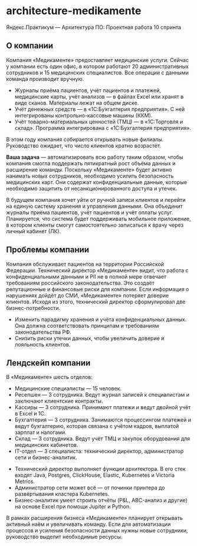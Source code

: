 # architecture-medikamente
Яндекс.Практикум — Архитектура ПО: Проектная работа 10 спринта

## О компании
Компания «Медикаменте» предоставляет медицинские услуги. Сейчас у компании есть один офис, в котором работают 20 административных сотрудников и 15 медицинских специалистов.
Все операции с данными команда производит вручную.
* Журналы приёма пациентов, учёт пациентов и платежей, медицинские карты, учёт анализов ― в файлах Excel или хранят в виде сканов. Материалы лежат на общем диске.
* Учёт денежных средств — в «1С:Бухгалтерия предприятия». С ней интегрированы контрольно-кассовые машины (ККМ).
* Учёт товарно-материальных ценностей (ТМЦ) — в «1С:Торговля и склад». Программа интегрирована с «1С:Бухгалтерия предприятия».

В этом году компания собирается открывать новые филиалы. Руководство ожидает, что число клиентов кратно возрастёт. 

**Ваша задача** — автоматизировать всю работу таким образом, чтобы компания смогла поддержать пятикратный рост объёма данных и расширение команды.
Поскольку «Медикаменте» будет активно нанимать новых сотрудников, необходимо усилить безопасность медицинских карт. Они содержат конфиденциальные данные, которые необходимо защитить от несанкционированного доступа и утечек.

В будущем компания хочет уйти от ручной записи клиентов и перейти на единую систему хранения и управления данными. Она объединит журналы приёма пациентов, учёт пациентов и учёт оплаты услуг. Планируется, что система будет поддерживать мобильное приложение, в котором клиенты смогут самостоятельно записаться к врачу через личный кабинет (ЛК).
## Проблемы компании
Компания обслуживает пациентов на территории Российской Федерации. Технический директор «Медикаменте» видит, что работа с конфиденциальными данными и PII не в полной мере отвечает требованиям российского законодательства. Это создаёт репутационные и финансовые риски для компании. Если информация о нарушениях дойдёт до СМИ, «Медикаменте» потеряет доверие клиентов.
Исходя из этого, технический директор сформулировал две бизнес-потребности. 
* Изменить парадигму хранения и учёта конфиденциальных данных. Она должна соответствовать принципам и требованиям законодательства РФ.
* Снизить риски утечки данных, чтобы увеличить доверие и лояльность клиентов.
## Лендскейп компании
В «Медикаменте» шесть отделов:
* Медицинские специалисты — 15 человек.
* Ресепшен — 3 сотрудника. Ведут журнал записей к специалистам и заключают клиентские контракты.
* Кассиры — 3 сотрудника. Принимают платежи и ведут двойной учёт в Excel и 1C.
* Бухгалтерия — 3 сотрудника. Занимаются процессингом платежей и ведут бухгалтерию, которая связана с учётом кадров, выплатой зарплат и налогами.
* Склад — 3 сотрудника. Ведут учёт ТМЦ и закупок оборудования для медицинских кабинетов.
* IT-отдел — 3 специалиста: технический директор, администратор сети и бизнес-аналитик.
- Технический директор выполняет функции архитектора. В его стек входят Java, Postgres, ClickHouse, Elastic, Kubernetes и Victoria Metrics.
- Администратор сети может всё ― от починки принтера до развёртывания кластера Kubernetes.
- Бизнес-аналитик умеет строить отчёты (P&L, ABC-анализ и другие) на основе Excel при помощи Jupiter и Python.

В рамках расширения бизнеса «Медикаменте» планирует открывать активный наём и увеличивать команду. Если для автоматизации процессов и усиления безопасности данных нужны новые сотрудники, руководство выделит необходимые ресурсы.

